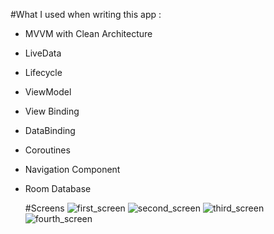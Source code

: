 #What I used when writing this app :
- MVVM with Clean Architecture
- LiveData
- Lifecycle
- ViewModel
- View Binding
- DataBinding
- Coroutines
- Navigation Component
- Room Database

  #Screens
  ![first_screen](https://github.com/Surayya-code/NotesApp/blob/master/app/src/main/res/drawable/screen_3.jpeg?raw=true) ![second_screen](https://github.com/Surayya-code/NotesApp/blob/master/app/src/main/res/drawable/screen_1.jpeg?raw=true)
  ![third_screen](https://github.com/Surayya-code/NotesApp/blob/master/app/src/main/res/drawable/screen_2.jpeg?raw=true) ![fourth_screen](https://github.com/Surayya-code/NotesApp/blob/master/app/src/main/res/drawable/screen_4.jpeg?raw=true)
